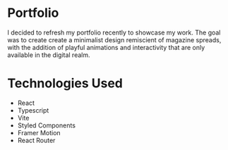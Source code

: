 # Portfolio

I decided to refresh my portfolio recently to showcase my work. The goal was to create create a minimalist design remiscient of magazine spreads, with the addition of playful animations and interactivity that are only available in the digital realm.

# Technologies Used

- React
- Typescript
- Vite
- Styled Components
- Framer Motion
- React Router
